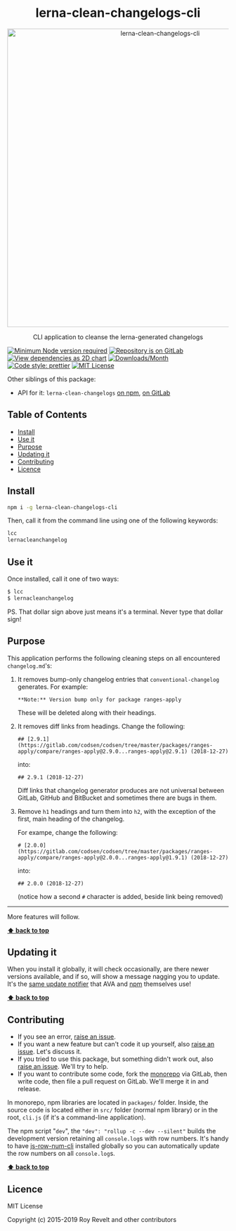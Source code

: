 <div align="center">
  <h1>lerna-clean-changelogs-cli</h1>
</div>

<div align="center">
  <p><img alt="lerna-clean-changelogs-cli" src="https://glcdn.githack.com/codsen/codsen/raw/master/packages/lerna-clean-changelogs-cli/media/deleted.png" width="680" align="center"></p>
</div>

<div align="center"><p>CLI application to cleanse the lerna-generated changelogs</p></div>

[![Minimum Node version required][node-img]][node-url]
[![Repository is on GitLab][gitlab-img]][gitlab-url]
[![View dependencies as 2D chart][deps2d-img]][deps2d-url]
[![Downloads/Month][downloads-img]][downloads-url]
[![Code style: prettier][prettier-img]][prettier-url]
[![MIT License][license-img]][license-url]

Other siblings of this package:

- API for it: `lerna-clean-changelogs` [on npm](https://www.npmjs.com/package/lerna-clean-changelogs), [on GitLab](https://gitlab.com/codsen/codsen/tree/master/packages/lerna-clean-changelogs)

## Table of Contents

- [Install](#install)
- [Use it](#use-it)
- [Purpose](#purpose)
- [Updating it](#updating-it)
- [Contributing](#contributing)
- [Licence](#licence)

## Install

```bash
npm i -g lerna-clean-changelogs-cli
```

Then, call it from the command line using one of the following keywords:

```bash
lcc
lernacleanchangelog
```

## Use it

Once installed, call it one of two ways:

```bash
$ lcc
$ lernacleanchangelog
```

PS. That dollar sign above just means it's a terminal. Never type that dollar sign!

## Purpose

This application performs the following cleaning steps on all encountered `changelog.md`'s:

1. It removes bump-only changelog entries that `conventional-changelog` generates. For example:

   ```
   **Note:** Version bump only for package ranges-apply
   ```

   These will be deleted along with their headings.

2. It removes diff links from headings. Change the following:

   ```
   ## [2.9.1](https://gitlab.com/codsen/codsen/tree/master/packages/ranges-apply/compare/ranges-apply@2.9.0...ranges-apply@2.9.1) (2018-12-27)
   ```

   into:

   ```
   ## 2.9.1 (2018-12-27)
   ```

   Diff links that changelog generator produces are not universal between GitLab, GitHub and BitBucket and sometimes there are bugs in them.

3. Remove `h1` headings and turn them into `h2`, with the exception of the first, main heading of the changelog.

   For exampe, change the following:

   ```
   # [2.0.0](https://gitlab.com/codsen/codsen/tree/master/packages/ranges-apply/compare/ranges-apply@2.0.0...ranges-apply@1.9.1) (2018-12-27)
   ```

   into:

   ```
   ## 2.0.0 (2018-12-27)
   ```

   (notice how a second `#` character is added, beside link being removed)

---

More features will follow.

**[⬆ back to top](#)**

## Updating it

When you install it globally, it will check occasionally, are there newer versions available, and if so, will show a message nagging you to update. It's the [same update notifier](https://www.npmjs.com/package/update-notifier) that AVA and [npm](https://www.npmjs.com/package/npm) themselves use!

**[⬆ back to top](#)**

## Contributing

- If you see an error, [raise an issue](<https://gitlab.com/codsen/codsen/issues/new?issue[title]=lerna-clean-changelogs-cli%20package%20-%20put%20title%20here&issue[description]=**Which%20package%20is%20this%20issue%20for**%3A%20%0Alerna-clean-changelogs-cli%0A%0A**Describe%20the%20issue%20(if%20necessary)**%3A%20%0A%0A%0A%2Fassign%20%40revelt>).
- If you want a new feature but can't code it up yourself, also [raise an issue](<https://gitlab.com/codsen/codsen/issues/new?issue[title]=lerna-clean-changelogs-cli%20package%20-%20put%20title%20here&issue[description]=**Which%20package%20is%20this%20issue%20for**%3A%20%0Alerna-clean-changelogs-cli%0A%0A**Describe%20the%20issue%20(if%20necessary)**%3A%20%0A%0A%0A%2Fassign%20%40revelt>). Let's discuss it.
- If you tried to use this package, but something didn't work out, also [raise an issue](<https://gitlab.com/codsen/codsen/issues/new?issue[title]=lerna-clean-changelogs-cli%20package%20-%20put%20title%20here&issue[description]=**Which%20package%20is%20this%20issue%20for**%3A%20%0Alerna-clean-changelogs-cli%0A%0A**Describe%20the%20issue%20(if%20necessary)**%3A%20%0A%0A%0A%2Fassign%20%40revelt>). We'll try to help.
- If you want to contribute some code, fork the [monorepo](https://gitlab.com/codsen/codsen/) via GitLab, then write code, then file a pull request on GitLab. We'll merge it in and release.

In monorepo, npm libraries are located in `packages/` folder. Inside, the source code is located either in `src/` folder (normal npm library) or in the root, `cli.js` (if it's a command-line application).

The npm script "`dev`", the `"dev": "rollup -c --dev --silent"` builds the development version retaining all `console.log`s with row numbers. It's handy to have [js-row-num-cli](https://www.npmjs.com/package/js-row-num-cli) installed globally so you can automatically update the row numbers on all `console.log`s.

**[⬆ back to top](#)**

## Licence

MIT License

Copyright (c) 2015-2019 Roy Revelt and other contributors

[node-img]: https://img.shields.io/node/v/lerna-clean-changelogs-cli.svg?style=flat-square&label=works%20on%20node
[node-url]: https://www.npmjs.com/package/lerna-clean-changelogs-cli
[gitlab-img]: https://img.shields.io/badge/repo-on%20GitLab-brightgreen.svg?style=flat-square
[gitlab-url]: https://gitlab.com/codsen/codsen/tree/master/packages/lerna-clean-changelogs-cli
[deps2d-img]: https://img.shields.io/badge/deps%20in%202D-see_here-08f0fd.svg?style=flat-square
[deps2d-url]: http://npm.anvaka.com/#/view/2d/lerna-clean-changelogs-cli
[downloads-img]: https://img.shields.io/npm/dm/lerna-clean-changelogs-cli.svg?style=flat-square
[downloads-url]: https://npmcharts.com/compare/lerna-clean-changelogs-cli
[prettier-img]: https://img.shields.io/badge/code_style-prettier-ff69b4.svg?style=flat-square
[prettier-url]: https://prettier.io
[license-img]: https://img.shields.io/badge/licence-MIT-51c838.svg?style=flat-square
[license-url]: https://gitlab.com/codsen/codsen/blob/master/LICENSE
